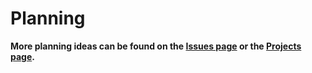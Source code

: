 # Planning

**More planning ideas can be found on the [Issues page](https://github.com/willtheorangeguy/Snoopy-Landing-Page/issues) or the [Projects page](https://github.com/willtheorangeguy/Snoopy-Landing-Page/projects?type=classic).**
